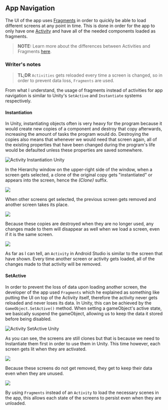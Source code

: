 ## App Navigation

The UI of the app uses [Fragments](https://developer.android.com/guide/fragments) in order to quickly be able to load different screens at any point in time. This is done in order for the app to only have one [Activity](https://developer.android.com/guide/components/activities/intro-activities) and have all of the needed components loaded as fragments.

> **NOTE:** Learn more about the differences between Activities and Fragments [here](https://blog.avenuecode.com/android-basics-activities-fragments#:~:text=Activity%20is%20the%20part%20where,user%20interface%20in%20an%20Activity.).

### Writer's notes

> **TL;DR** `Activities` gets reloaded every time a screen is changed, so in order to prevent data loss, `Fragments` are used.

From what I understand, the usage of fragments instead of activities for app navigation is similar to Unity's `SetActive` and `Instantiate` systems respectively.

#### Instantiation
In Unity, instantiating objects often is very heavy for the program because it would create new copies of a component and destroy that copy afterwards, increasing the amount of tasks the program would do. Destroying the copies also means that whenever we would need that screen again, all of the existing properties that have been changed during the program's life would be defaulted unless these properties are saved somewhere.

![Activity Instantiation Unity](https://i.imgur.com/PFmayFV.gif)

In the Hierarchy window on the upper-right side of the window, when a screen gets selected, a clone of the original copy gets "instantiated" or appears into the screen, hence the *(Clone)* suffix.

![](https://i.imgur.com/98u3ugY.png)

When other screens get selected, the previous screen gets removed and another screen takes its place.

![](https://i.imgur.com/RURU708.gif)

Because these copies are destroyed when they are no longer used, any changes made to them will disappear as well when we load a screen, even if it is the same screen.

![](https://i.imgur.com/dSM0Za7.gif)

As far as I can tell, an `Activity` in Android Studio is similar to the screen that have shown. Every time another screen or activity gets loaded, all of the changes made to that activity will be removed.

#### SetActive
In order to prevent the loss of data upon loading another screen, the developer of the app used `Fragments` which he explained as something like putting the UI on top of the Activity itself, therefore the activity never gets reloaded and never loses its data. In Unity, this can be achieved by the `GameObject.SetActive()` method. When setting a gameObject's active state, we basically suspend the gameObject, allowing us to keep the data it stored before being disabled.

![Activity SetActive Unity](https://i.imgur.com/sPCX3Kk.gif)

As you can see, the screens are still clones but that is because we need to Instantiate them first in order to use them in Unity. This time however, each screen gets lit when they are activated.

![](https://i.imgur.com/sezZMf0.gif)

Because these screens do not get removed, they get to keep their data even when they are unused.

![](https://i.imgur.com/qJPbLt9.gif)

By using `Fragments` instead of an `Activity` to load the necessary scenes in the app, this allows each state of the screens to persist even when they are unloaded.